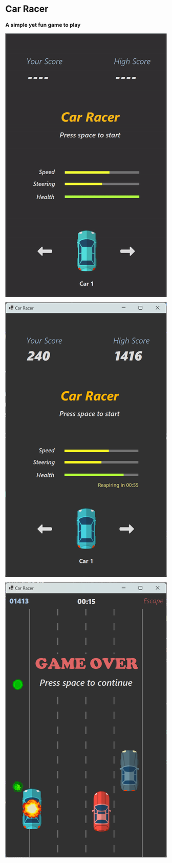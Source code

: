 # Car Racer
### A simple yet fun game to play

![intro](./video.gif)

![intro](./home.png)

![intro](./crash.png)

